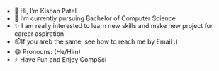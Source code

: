 - 👋 Hi, I’m Kishan Patel
- 🌱 I’m currently pursuing Bachelor of Computer Science
- ✨ I am really interested to learn new skills and make new project for career aspiration
-  📫If you areb the same, see how to reach me by Email :)
- 😄 Pronouns: (He/Him)
- ⚡ Have Fun and Enjoy CompSci

<!---
kpatel-24/kpatel-24 is a ✨ special ✨ repository because its `README.md` (this file) appears on your GitHub profile.
You can click the Preview link to take a look at your changes.
--->
